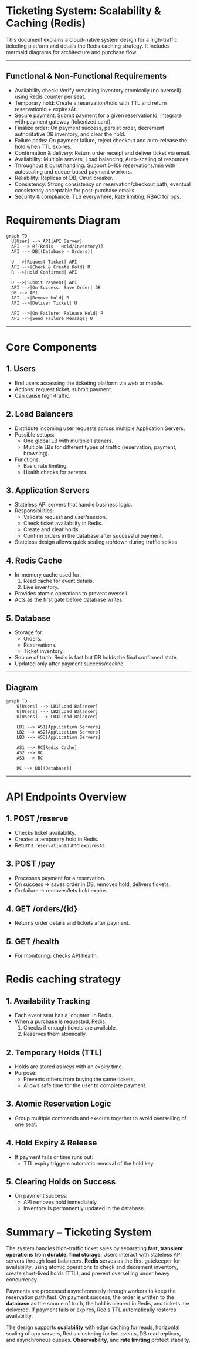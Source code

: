﻿# Ticketing System: Scalability & Caching (Redis)

This document explains a cloud-native system design for a high-traffic ticketing platform and details the Redis caching strategy. It includes mermaid diagrams for architecture and purchase flow.

---

## Functional & Non‑Functional Requirements

- Availability check: Verify remaining inventory atomically (no oversell) using Redis counter per seat.
- Temporary hold: Create a reservation/hold with TTL and return reservationId + expiresAt.
- Secure payment: Submit payment for a given reservationId; integrate with payment gateway (tokenized card).
- Finalize order: On payment success, persist order, decrement authoritative DB inventory, and clear the hold.
- Failure paths: On payment failure, reject checkout and auto-release the hold when TTL expires.
- Confirmation & delivery: Return order receipt and deliver ticket via email.
- Availability: Multiple servers, Load balancing, Auto-scaling of resources.
- Throughput & burst handling: Support 5–10k reservations/min with autoscaling and queue-based payment workers.
- Reliability: Replicas of DB, Ciruit breaker.
- Consistency: Strong consistency on reservation/checkout path; eventual consistency acceptable for post-purchase emails.
- Security & compliance: TLS everywhere, Rate limiting, RBAC for ops.

# Requirements Diagram

```mermaid
graph TD
  U[User] --> API[API Server]
  API --> R[(Redis - Hold/Inventory)]
  API --> DB[(Database - Orders)]
  
  U -->|Request Ticket| API
  API -->|Check & Create Hold| R
  R -->|Hold Confirmed| API
  
  U -->|Submit Payment| API
  API -->|On Success: Save Order| DB
  DB --> API
  API -->|Remove Hold| R
  API -->|Deliver Ticket| U
  
  API -->|On Failure: Release Hold| R
  API -->|Send Failure Message| U
```

---

# Core Components

## 1. Users
- End users accessing the ticketing platform via web or mobile.
- Actions: request ticket, submit payment.
- Can cause high-traffic.

## 2. Load Balancers
- Distribute incoming user requests across multiple Application Servers.
- Possible setups:
  - One global LB with multiple listeners.
  - Multiple LBs for different types of traffic (reservation, payment, browsing).
- Functions:
  - Basic rate limiting.
  - Health checks for servers.

## 3. Application Servers
- Stateless API servers that handle business logic.
- Responsibilities:
  - Validate request and user/session.
  - Check ticket availability in Redis.
  - Create and clear holds.
  - Confirm orders in the database after successful payment.
- Stateless design allows quick scaling up/down during traffic spikes.

## 4. Redis Cache
- In-memory cache used for:
  1. Read cache for event details.
  2. Live inventory.
- Provides atomic operations to prevent oversell.
- Acts as the first gate before database writes.

## 5. Database
- Storage for:
  - Orders.
  - Reservations.
  - Ticket inventory.
- Source of truth: Redis is fast but DB holds the final confirmed state.
- Updated only after payment success/decline.

---

## Diagram

```mermaid
graph TD
    U[Users] --> LB1[Load Balancer]
    U[Users] --> LB2[Load Balancer]
    U[Users] --> LB3[Load Balancer]

    LB1 --> AS1[Application Servers]
    LB2 --> AS2[Application Servers]
    LB3 --> AS3[Application Servers]

    AS1 --> RC[Redis Cache]
    AS2 --> RC
    AS3 --> RC

    RC --> DB[(Database)]
```

---

# API Endpoints Overview

## 1. POST /reserve
   - Checks ticket availability.
   - Creates a temporary hold in Redis.
   - Returns `reservationId` and `expiresAt`.

## 3. POST /pay
   - Processes payment for a reservation.
   - On success → saves order in DB, removes hold, delivers tickets.
   - On failure → removes/lets hold expire.

## 4. GET /orders/{id}
   - Returns order details and tickets after payment.

## 5. GET /health
   - For monitoring: checks API health.

# Redis caching strategy

## 1. Availability Tracking
- Each event seat has a 'counter' in Redis.
- When a purchase is requested, Redis:
  1. Checks if enough tickets are available.
  2. Reserves them atomically.

## 2. Temporary Holds (TTL)
- Holds are stored as keys with an expiry time.
- Purpose:
  - Prevents others from buying the same tickets.
  - Allows safe time for the user to complete payment.

## 3. Atomic Reservation Logic
- Group multiple commands and execute together to avoid overselling of one seat.

## 4. Hold Expiry & Release
- If payment fails or time runs out:
  - TTL expiry triggers automatic removal of the hold key.

## 5. Clearing Holds on Success
- On payment success:
  - API removes hold immediately.
  - Inventory is permanently updated in the database.


# Summary – Ticketing System

The system handles high-traffic ticket sales by separating **fast, transient operations** from **durable, final storage**. Users interact with stateless API servers through load balancers. **Redis** serves as the first gatekeeper for availability, using atomic operations to check and decrement inventory, create short-lived holds (TTL), and prevent overselling under heavy concurrency.

Payments are processed asynchronously through workers to keep the reservation path fast. On payment success, the order is written to the **database** as the source of truth, the hold is cleared in Redis, and tickets are delivered. If payment fails or expires, Redis TTL automatically restores availability.

The design supports **scalability** with edge caching for reads, horizontal scaling of app servers, Redis clustering for hot events, DB read replicas, and asynchronous queues. **Observability**, and **rate limiting** protect stability.



